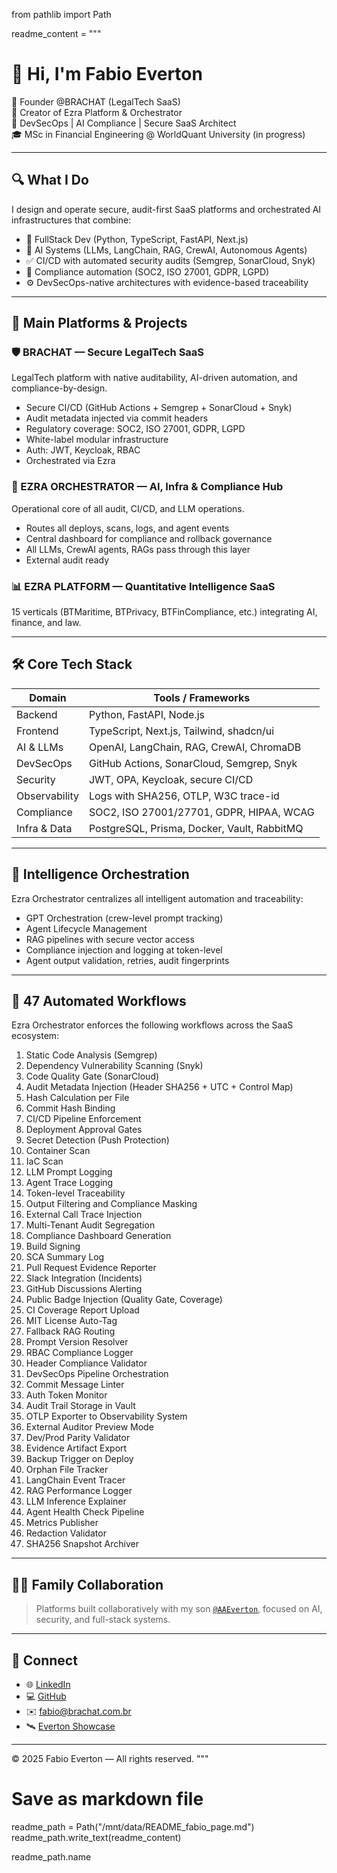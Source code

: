 from pathlib import Path

readme_content = """
# 👋 Hi, I'm Fabio Everton

🎯 Founder @BRACHAT (LegalTech SaaS)  
🧠 Creator of Ezra Platform & Orchestrator  
🔐 DevSecOps | AI Compliance | Secure SaaS Architect  
🎓 MSc in Financial Engineering @ WorldQuant University (in progress)  

---

## 🔍 What I Do

I design and operate secure, audit-first SaaS platforms and orchestrated AI infrastructures that combine:

- 🔧 FullStack Dev (Python, TypeScript, FastAPI, Next.js)
- 🤖 AI Systems (LLMs, LangChain, RAG, CrewAI, Autonomous Agents)
- ✅ CI/CD with automated security audits (Semgrep, SonarCloud, Snyk)
- 📜 Compliance automation (SOC2, ISO 27001, GDPR, LGPD)
- ⚙️ DevSecOps-native architectures with evidence-based traceability

---

## 🧩 Main Platforms & Projects

### 🛡️ BRACHAT — Secure LegalTech SaaS  
LegalTech platform with native auditability, AI-driven automation, and compliance-by-design.

- Secure CI/CD (GitHub Actions + Semgrep + SonarCloud + Snyk)
- Audit metadata injected via commit headers
- Regulatory coverage: SOC2, ISO 27001, GDPR, LGPD
- White-label modular infrastructure
- Auth: JWT, Keycloak, RBAC
- Orchestrated via Ezra

### 🧠 EZRA ORCHESTRATOR — AI, Infra & Compliance Hub  
Operational core of all audit, CI/CD, and LLM operations.

- Routes all deploys, scans, logs, and agent events
- Central dashboard for compliance and rollback governance
- All LLMs, CrewAI agents, RAGs pass through this layer
- External audit ready

### 📊 EZRA PLATFORM — Quantitative Intelligence SaaS  
15 verticals (BTMaritime, BTPrivacy, BTFinCompliance, etc.) integrating AI, finance, and law.

---

## 🛠️ Core Tech Stack

| Domain        | Tools / Frameworks |
|---------------|--------------------|
| Backend       | Python, FastAPI, Node.js |
| Frontend      | TypeScript, Next.js, Tailwind, shadcn/ui |
| AI & LLMs     | OpenAI, LangChain, RAG, CrewAI, ChromaDB |
| DevSecOps     | GitHub Actions, SonarCloud, Semgrep, Snyk |
| Security      | JWT, OPA, Keycloak, secure CI/CD |
| Observability | Logs with SHA256, OTLP, W3C trace-id |
| Compliance    | SOC2, ISO 27001/27701, GDPR, HIPAA, WCAG |
| Infra & Data  | PostgreSQL, Prisma, Docker, Vault, RabbitMQ |

---

## 🧠 Intelligence Orchestration

Ezra Orchestrator centralizes all intelligent automation and traceability:

- GPT Orchestration (crew-level prompt tracking)
- Agent Lifecycle Management
- RAG pipelines with secure vector access
- Compliance injection and logging at token-level
- Agent output validation, retries, audit fingerprints

---

## 🔄 47 Automated Workflows

Ezra Orchestrator enforces the following workflows across the SaaS ecosystem:

1. Static Code Analysis (Semgrep)
2. Dependency Vulnerability Scanning (Snyk)
3. Code Quality Gate (SonarCloud)
4. Audit Metadata Injection (Header SHA256 + UTC + Control Map)
5. Hash Calculation per File
6. Commit Hash Binding
7. CI/CD Pipeline Enforcement
8. Deployment Approval Gates
9. Secret Detection (Push Protection)
10. Container Scan
11. IaC Scan
12. LLM Prompt Logging
13. Agent Trace Logging
14. Token-level Traceability
15. Output Filtering and Compliance Masking
16. External Call Trace Injection
17. Multi-Tenant Audit Segregation
18. Compliance Dashboard Generation
19. Build Signing
20. SCA Summary Log
21. Pull Request Evidence Reporter
22. Slack Integration (Incidents)
23. GitHub Discussions Alerting
24. Public Badge Injection (Quality Gate, Coverage)
25. CI Coverage Report Upload
26. MIT License Auto-Tag
27. Fallback RAG Routing
28. Prompt Version Resolver
29. RBAC Compliance Logger
30. Header Compliance Validator
31. DevSecOps Pipeline Orchestration
32. Commit Message Linter
33. Auth Token Monitor
34. Audit Trail Storage in Vault
35. OTLP Exporter to Observability System
36. External Auditor Preview Mode
37. Dev/Prod Parity Validator
38. Evidence Artifact Export
39. Backup Trigger on Deploy
40. Orphan File Tracker
41. LangChain Event Tracer
42. RAG Performance Logger
43. LLM Inference Explainer
44. Agent Health Check Pipeline
45. Metrics Publisher
46. Redaction Validator
47. SHA256 Snapshot Archiver

---

## 🧑‍👦 Family Collaboration

> Platforms built collaboratively with my son [`@AAEverton`](https://github.com/AAEverton), focused on AI, security, and full-stack systems.

---

## 🔗 Connect

- 🌐 [LinkedIn](https://linkedin.com/in/fabio-everton)
- 💻 [GitHub](https://github.com/Fabiobeverton)
- ✉️ fabio@brachat.com.br
- 🛰️ [Everton Showcase](https://github.com/Fabiobeverton/everton-showcase)

---

© 2025 Fabio Everton — All rights reserved.
"""

# Save as markdown file
readme_path = Path("/mnt/data/README_fabio_page.md")
readme_path.write_text(readme_content)

readme_path.name


